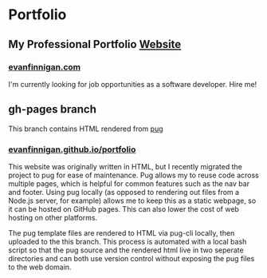 # Portfolio

## My Professional Portfolio [Website](https://evanfinnigan.com)

### [evanfinnigan.com](https://evanfinnigan.com)
I'm currently looking for job opportunities as a software developer. Hire me!

## gh-pages branch
This branch contains HTML rendered from [pug](https://pugjs.org/api/getting-started.html)

### [evanfinnigan.github.io/portfolio](https://evanfinnigan.github.io/portfolio)

This website was originally written in HTML, but I recently migrated the project to pug for ease of maintenance. Pug allows my to reuse code across multiple pages, which is helpful for common features such as the nav bar and footer. Using pug locally (as opposed to rendering out files from a Node.js server, for example) allows me to keep this as a static webpage, so it can be hosted on GitHub pages. This can also lower the cost of web hosting on other platforms.

The pug template files are rendered to HTML via pug-cli locally, then uploaded to the this branch. This process is automated with a local bash script so that the pug source and the rendered html live in two seperate directories and can both use version control without exposing the pug files to the web domain.
